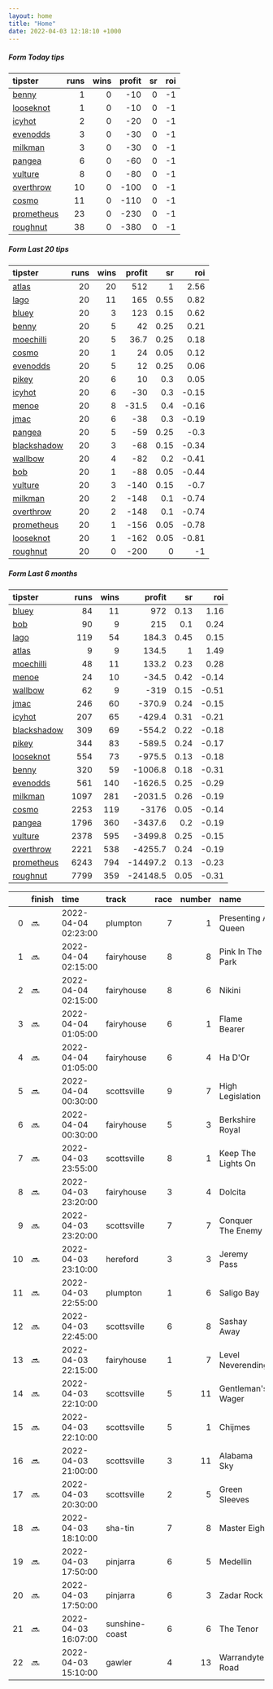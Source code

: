 ```yaml
---   
layout: home  
title: "Home"   
date: 2022-04-03 12:18:10 +1000  
---   
```



##### Form Today tips   

| tipster                                                       |   runs |   wins |   profit |   sr |   roi |
|:--------------------------------------------------------------|-------:|-------:|---------:|-----:|------:|
| [benny](https://mrwayneo.github.io/tips/benny.html)           |      1 |      0 |      -10 |    0 |    -1 |
| [looseknot](https://mrwayneo.github.io/tips/looseknot.html)   |      1 |      0 |      -10 |    0 |    -1 |
| [icyhot](https://mrwayneo.github.io/tips/icyhot.html)         |      2 |      0 |      -20 |    0 |    -1 |
| [evenodds](https://mrwayneo.github.io/tips/evenodds.html)     |      3 |      0 |      -30 |    0 |    -1 |
| [milkman](https://mrwayneo.github.io/tips/milkman.html)       |      3 |      0 |      -30 |    0 |    -1 |
| [pangea](https://mrwayneo.github.io/tips/pangea.html)         |      6 |      0 |      -60 |    0 |    -1 |
| [vulture](https://mrwayneo.github.io/tips/vulture.html)       |      8 |      0 |      -80 |    0 |    -1 |
| [overthrow](https://mrwayneo.github.io/tips/overthrow.html)   |     10 |      0 |     -100 |    0 |    -1 |
| [cosmo](https://mrwayneo.github.io/tips/cosmo.html)           |     11 |      0 |     -110 |    0 |    -1 |
| [prometheus](https://mrwayneo.github.io/tips/prometheus.html) |     23 |      0 |     -230 |    0 |    -1 |
| [roughnut](https://mrwayneo.github.io/tips/roughnut.html)     |     38 |      0 |     -380 |    0 |    -1 |

##### Form Last 20 tips   

| tipster                                                         |   runs |   wins |   profit |   sr |   roi |
|:----------------------------------------------------------------|-------:|-------:|---------:|-----:|------:|
| [atlas](https://mrwayneo.github.io/tips/atlas.html)             |     20 |     20 |    512   | 1    |  2.56 |
| [lago](https://mrwayneo.github.io/tips/lago.html)               |     20 |     11 |    165   | 0.55 |  0.82 |
| [bluey](https://mrwayneo.github.io/tips/bluey.html)             |     20 |      3 |    123   | 0.15 |  0.62 |
| [benny](https://mrwayneo.github.io/tips/benny.html)             |     20 |      5 |     42   | 0.25 |  0.21 |
| [moechilli](https://mrwayneo.github.io/tips/moechilli.html)     |     20 |      5 |     36.7 | 0.25 |  0.18 |
| [cosmo](https://mrwayneo.github.io/tips/cosmo.html)             |     20 |      1 |     24   | 0.05 |  0.12 |
| [evenodds](https://mrwayneo.github.io/tips/evenodds.html)       |     20 |      5 |     12   | 0.25 |  0.06 |
| [pikey](https://mrwayneo.github.io/tips/pikey.html)             |     20 |      6 |     10   | 0.3  |  0.05 |
| [icyhot](https://mrwayneo.github.io/tips/icyhot.html)           |     20 |      6 |    -30   | 0.3  | -0.15 |
| [menoe](https://mrwayneo.github.io/tips/menoe.html)             |     20 |      8 |    -31.5 | 0.4  | -0.16 |
| [jmac](https://mrwayneo.github.io/tips/jmac.html)               |     20 |      6 |    -38   | 0.3  | -0.19 |
| [pangea](https://mrwayneo.github.io/tips/pangea.html)           |     20 |      5 |    -59   | 0.25 | -0.3  |
| [blackshadow](https://mrwayneo.github.io/tips/blackshadow.html) |     20 |      3 |    -68   | 0.15 | -0.34 |
| [wallbow](https://mrwayneo.github.io/tips/wallbow.html)         |     20 |      4 |    -82   | 0.2  | -0.41 |
| [bob](https://mrwayneo.github.io/tips/bob.html)                 |     20 |      1 |    -88   | 0.05 | -0.44 |
| [vulture](https://mrwayneo.github.io/tips/vulture.html)         |     20 |      3 |   -140   | 0.15 | -0.7  |
| [milkman](https://mrwayneo.github.io/tips/milkman.html)         |     20 |      2 |   -148   | 0.1  | -0.74 |
| [overthrow](https://mrwayneo.github.io/tips/overthrow.html)     |     20 |      2 |   -148   | 0.1  | -0.74 |
| [prometheus](https://mrwayneo.github.io/tips/prometheus.html)   |     20 |      1 |   -156   | 0.05 | -0.78 |
| [looseknot](https://mrwayneo.github.io/tips/looseknot.html)     |     20 |      1 |   -162   | 0.05 | -0.81 |
| [roughnut](https://mrwayneo.github.io/tips/roughnut.html)       |     20 |      0 |   -200   | 0    | -1    |

##### Form Last 6 months   

| tipster                                                         |   runs |   wins |   profit |   sr |   roi |
|:----------------------------------------------------------------|-------:|-------:|---------:|-----:|------:|
| [bluey](https://mrwayneo.github.io/tips/bluey.html)             |     84 |     11 |    972   | 0.13 |  1.16 |
| [bob](https://mrwayneo.github.io/tips/bob.html)                 |     90 |      9 |    215   | 0.1  |  0.24 |
| [lago](https://mrwayneo.github.io/tips/lago.html)               |    119 |     54 |    184.3 | 0.45 |  0.15 |
| [atlas](https://mrwayneo.github.io/tips/atlas.html)             |      9 |      9 |    134.5 | 1    |  1.49 |
| [moechilli](https://mrwayneo.github.io/tips/moechilli.html)     |     48 |     11 |    133.2 | 0.23 |  0.28 |
| [menoe](https://mrwayneo.github.io/tips/menoe.html)             |     24 |     10 |    -34.5 | 0.42 | -0.14 |
| [wallbow](https://mrwayneo.github.io/tips/wallbow.html)         |     62 |      9 |   -319   | 0.15 | -0.51 |
| [jmac](https://mrwayneo.github.io/tips/jmac.html)               |    246 |     60 |   -370.9 | 0.24 | -0.15 |
| [icyhot](https://mrwayneo.github.io/tips/icyhot.html)           |    207 |     65 |   -429.4 | 0.31 | -0.21 |
| [blackshadow](https://mrwayneo.github.io/tips/blackshadow.html) |    309 |     69 |   -554.2 | 0.22 | -0.18 |
| [pikey](https://mrwayneo.github.io/tips/pikey.html)             |    344 |     83 |   -589.5 | 0.24 | -0.17 |
| [looseknot](https://mrwayneo.github.io/tips/looseknot.html)     |    554 |     73 |   -975.5 | 0.13 | -0.18 |
| [benny](https://mrwayneo.github.io/tips/benny.html)             |    320 |     59 |  -1006.8 | 0.18 | -0.31 |
| [evenodds](https://mrwayneo.github.io/tips/evenodds.html)       |    561 |    140 |  -1626.5 | 0.25 | -0.29 |
| [milkman](https://mrwayneo.github.io/tips/milkman.html)         |   1097 |    281 |  -2031.5 | 0.26 | -0.19 |
| [cosmo](https://mrwayneo.github.io/tips/cosmo.html)             |   2253 |    119 |  -3176   | 0.05 | -0.14 |
| [pangea](https://mrwayneo.github.io/tips/pangea.html)           |   1796 |    360 |  -3437.6 | 0.2  | -0.19 |
| [vulture](https://mrwayneo.github.io/tips/vulture.html)         |   2378 |    595 |  -3499.8 | 0.25 | -0.15 |
| [overthrow](https://mrwayneo.github.io/tips/overthrow.html)     |   2221 |    538 |  -4255.7 | 0.24 | -0.19 |
| [prometheus](https://mrwayneo.github.io/tips/prometheus.html)   |   6243 |    794 | -14497.2 | 0.13 | -0.23 |
| [roughnut](https://mrwayneo.github.io/tips/roughnut.html)       |   7799 |    359 | -24148.5 | 0.05 | -0.31 |

|    | finish   | time                | track          |   race |   number | name               |   odds | tipster            |
|---:|:---------|:--------------------|:---------------|-------:|---------:|:-------------------|-------:|:-------------------|
|  0 | :soon:   | 2022-04-04 02:23:00 | plumpton       |      7 |        1 | Presenting A Queen |   1.75 | vulture,milkman    |
|  1 | :soon:   | 2022-04-04 02:15:00 | fairyhouse     |      8 |        8 | Pink In The Park   |   4.4  | overthrow          |
|  2 | :soon:   | 2022-04-04 02:15:00 | fairyhouse     |      8 |        6 | Nikini             |   3.7  | overthrow          |
|  3 | :soon:   | 2022-04-04 01:05:00 | fairyhouse     |      6 |        1 | Flame Bearer       |   3.3  | overthrow          |
|  4 | :soon:   | 2022-04-04 01:05:00 | fairyhouse     |      6 |        4 | Ha D'Or            |   4.8  | overthrow          |
|  5 | :soon:   | 2022-04-04 00:30:00 | scottsville    |      9 |        7 | High Legislation   |   0    | vulture            |
|  6 | :soon:   | 2022-04-04 00:30:00 | fairyhouse     |      5 |        3 | Berkshire Royal    |   3.75 | evenodds,overthrow |
|  7 | :soon:   | 2022-04-03 23:55:00 | scottsville    |      8 |        1 | Keep The Lights On |   0    | pangea             |
|  8 | :soon:   | 2022-04-03 23:20:00 | fairyhouse     |      3 |        4 | Dolcita            |   2.62 | evenodds,overthrow |
|  9 | :soon:   | 2022-04-03 23:20:00 | scottsville    |      7 |        7 | Conquer The Enemy  |   0    | vulture            |
| 10 | :soon:   | 2022-04-03 23:10:00 | hereford       |      3 |        3 | Jeremy Pass        |   5.5  | overthrow          |
| 11 | :soon:   | 2022-04-03 22:55:00 | plumpton       |      1 |        6 | Saligo Bay         |   1.36 | vulture            |
| 12 | :soon:   | 2022-04-03 22:45:00 | scottsville    |      6 |        8 | Sashay Away        |   0    | vulture,milkman    |
| 13 | :soon:   | 2022-04-03 22:15:00 | fairyhouse     |      1 |        7 | Level Neverending  |   1.5  | milkman            |
| 14 | :soon:   | 2022-04-03 22:10:00 | scottsville    |      5 |       11 | Gentleman's Wager  |   0    | icyhot             |
| 15 | :soon:   | 2022-04-03 22:10:00 | scottsville    |      5 |        1 | Chijmes            |   0    | pangea             |
| 16 | :soon:   | 2022-04-03 21:00:00 | scottsville    |      3 |       11 | Alabama Sky        |   0    | evenodds,overthrow |
| 17 | :soon:   | 2022-04-03 20:30:00 | scottsville    |      2 |        5 | Green Sleeves      |   0    | overthrow          |
| 18 | :soon:   | 2022-04-03 18:10:00 | sha-tin        |      7 |        8 | Master Eight       |   4    | icyhot             |
| 19 | :soon:   | 2022-04-03 17:50:00 | pinjarra       |      6 |        5 | Medellin           |  17    | pangea             |
| 20 | :soon:   | 2022-04-03 17:50:00 | pinjarra       |      6 |        3 | Zadar Rock         |   2.15 | benny,pangea       |
| 21 | :soon:   | 2022-04-03 16:07:00 | sunshine-coast |      6 |        6 | The Tenor          |   7    | pangea,overthrow   |
| 22 | :soon:   | 2022-04-03 15:10:00 | gawler         |      4 |       13 | Warrandyte Road    |   5.5  | looseknot          |